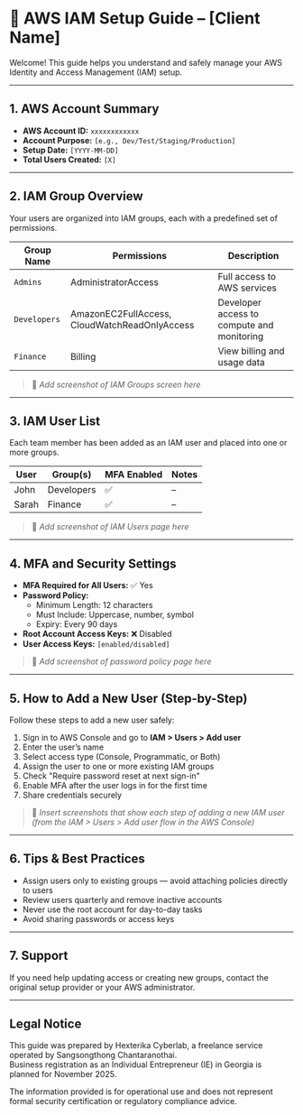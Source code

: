 # 🔐 AWS IAM Setup Guide – [Client Name]

Welcome! This guide helps you understand and safely manage your AWS Identity and Access Management (IAM) setup.

---

## 1. AWS Account Summary

- **AWS Account ID:** `xxxxxxxxxxxx`
- **Account Purpose:** `[e.g., Dev/Test/Staging/Production]`
- **Setup Date:** `[YYYY-MM-DD]`
- **Total Users Created:** `[X]`

---

## 2. IAM Group Overview

Your users are organized into IAM groups, each with a predefined set of permissions.

| Group Name | Permissions | Description |
|------------|-------------|-------------|
| `Admins` | AdministratorAccess | Full access to AWS services |
| `Developers` | AmazonEC2FullAccess, CloudWatchReadOnlyAccess | Developer access to compute and monitoring |
| `Finance` | Billing | View billing and usage data |

> 📸 *Add screenshot of IAM Groups screen here*

---

## 3. IAM User List

Each team member has been added as an IAM user and placed into one or more groups.

| User | Group(s) | MFA Enabled | Notes |
|------|----------|-------------|-------|
| John | Developers | ✅ | – |
| Sarah | Finance | ✅ | – |

> 📸 *Add screenshot of IAM Users page here*

---

## 4. MFA and Security Settings

- **MFA Required for All Users:** ✅ Yes  
- **Password Policy:**  
  - Minimum Length: 12 characters  
  - Must Include: Uppercase, number, symbol  
  - Expiry: Every 90 days  
- **Root Account Access Keys:** ❌ Disabled  
- **User Access Keys:** `[enabled/disabled]`

> 📸 *Add screenshot of password policy page here*

---

## 5. How to Add a New User (Step-by-Step)

Follow these steps to add a new user safely:

1. Sign in to AWS Console and go to **IAM > Users > Add user**  
2. Enter the user’s name  
3. Select access type (Console, Programmatic, or Both)  
4. Assign the user to one or more existing IAM groups  
5. Check "Require password reset at next sign-in"  
6. Enable MFA after the user logs in for the first time  
7. Share credentials securely  

> 📸 *Insert screenshots that show each step of adding a new IAM user (from the IAM > Users > Add user flow in the AWS Console)*

---

## 6. Tips & Best Practices

- Assign users only to existing groups — avoid attaching policies directly to users  
- Review users quarterly and remove inactive accounts  
- Never use the root account for day-to-day tasks  
- Avoid sharing passwords or access keys

---

## 7. Support

If you need help updating access or creating new groups, contact the original setup provider or your AWS administrator.

---

## Legal Notice

This guide was prepared by Hexterika Cyberlab, a freelance service operated by Sangsongthong Chantaranothai.  
Business registration as an Individual Entrepreneur (IE) in Georgia is planned for November 2025.

The information provided is for operational use and does not represent formal security certification or regulatory compliance advice.
